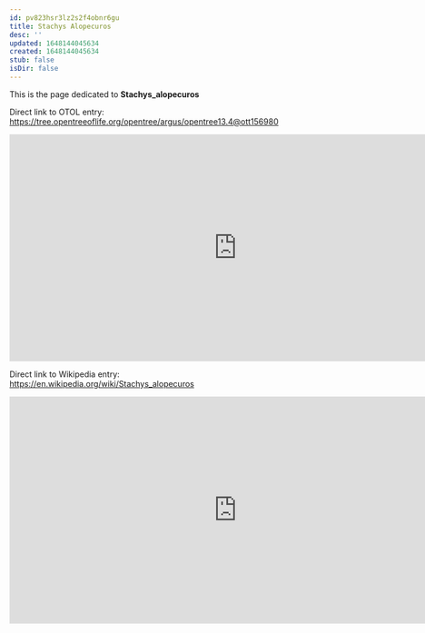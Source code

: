 ```yaml
---
id: pv823hsr3lz2s2f4obnr6gu
title: Stachys Alopecuros
desc: ''
updated: 1648144045634
created: 1648144045634
stub: false
isDir: false
---
```

This is the page dedicated to **Stachys_alopecuros**


Direct link to OTOL entry: https://tree.opentreeoflife.org/opentree/argus/opentree13.4@ott156980



<html>
    <body>
    <iframe src="https://tree.opentreeoflife.org/opentree/argus/opentree13.4@ott156980"
    width="800" height="400" frameborder="0" allowfullscreen> </iframe>
    </body>
</html>
    


Direct link to Wikipedia entry: https://en.wikipedia.org/wiki/Stachys_alopecuros



<html>
    <body>
    <iframe src="https://en.wikipedia.org/wiki/Stachys_alopecuros"
    width="800" height="400" frameborder="0" allowfullscreen> </iframe>
    </body>
</html>
    
